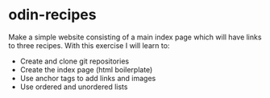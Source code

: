 # odin-recipes
Make a simple website consisting of a main index page which will have links to three recipes. 
With this exercise I will learn to:
- Create and clone git repositories
- Create the index page (html boilerplate)
- Use anchor tags to add links and images
- Use ordered and unordered lists